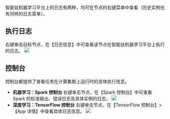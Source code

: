 智能钛机器学习平台上的日志有两种，均可在节点的右键菜单中查看（历史实例也有同样的日志菜单）。

##  执行日志
右键单击目标节点，在【日志信息】中可查看该节点在智能钛机器学习平台上执行的日志。
![](https://main.qcloudimg.com/raw/0c17d16c2d220a0fe4c1bc20ff6a7e4d.png)

## 控制台
控制台都提供了查看任务在计算集群上运行时的具体执行信息。
- **机器学习：Spark 控制台**
右键单击节点，在【Spark 控制台】中可查看 Spark 的标准输出、错误日志及具体实例的日志。
![](https://main.qcloudimg.com/raw/5910b884f1550495541aa3380953e2b7.png)  
- **深度学习：TensorFlow 控制台**
右键单击节点，在【TensorFlow 控制台】>【App 详情】中查看具体日志信息。
![](https://main.qcloudimg.com/raw/7016d906234e8f06c4043c21cdcb4a99.png)
